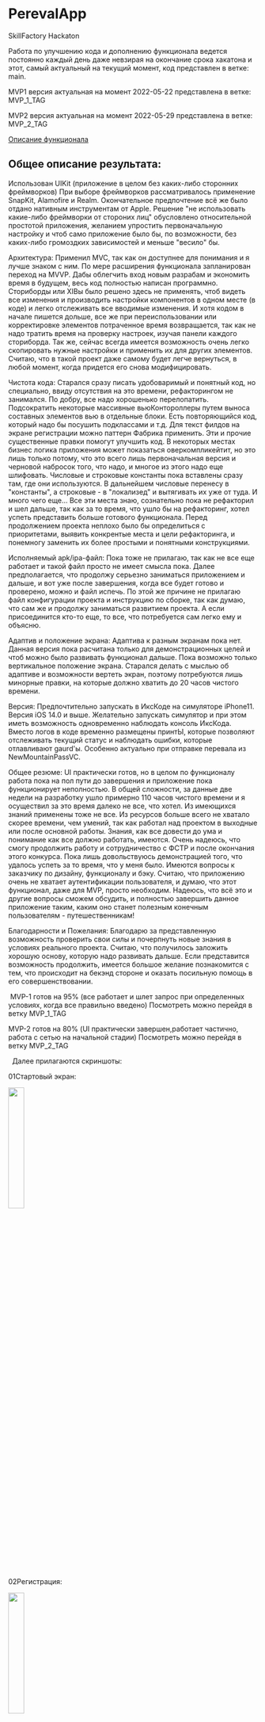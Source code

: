 # PerevalApp
 SkillFactory Hackaton
 
Работа по улучшению кода и дополнению функционала ведется постоянно каждый день даже невзирая на окончание срока хакатона и этот, самый актуальный на текущий момент, код представлен в ветке: main.
 
MVP1 версия актуальная на момент 2022-05-22 представлена в ветке: MVP_1_TAG

MVP2 версия актуальная на момент 2022-05-29 представлена в ветке: MVP_2_TAG

 [Описание функционала](#описание-функционала)

## Общее описание результата:

Использован UIKit (приложение в целом без каких-либо сторонних фреймворков)
При выборе фреймворков рассматривалось применение SnapKit, Alamofire и Realm. Окончательное предпочтение всё же было отдано нативным инструментам от Apple. Решение "не использовать какие-либо фреймворки от стороних лиц" обусловлено относительной простотой приложения, желанием упростить первоначальную настройку и чтоб само приложение было бы, по возможности, без каких-либо громоздких зависимостей и меньше "весило" бы.

Архитектура: Применил MVC, так как он доступнее для понимания и я лучше знаком с ним. По мере расширения функционала запланирован переход на MVVP. Дабы облегчить вход новым разрабам и экономить время в будущем, весь код полностью написан программно. Сториборды или XIBы было решено здесь не применять, чтоб видеть все изменения и производить настройки компонентов в одном месте (в коде) и легко отслеживать все вводимые изменения. И хотя кодом в начале пишется дольше, все же при переиспользовании или корректировке элементов потраченное время возвращается, так как не надо тратить время на проверку настроек, изучая панели каждого сториборда. Так же, сейчас всегда имеется возможность очень легко скопировать нужные настройки и применить их для других элементов. Считаю, что в такой проект даже самому будет легче вернуться, в любой момент, когда придется его снова модифицировать.

Чистота кода: Старался сразу писать удобоваримый и понятный код, но специально, ввиду отсутствия на это времени, рефакторингом не занимался. По добру, все надо хорошенько перелопатить. Подсократить некоторые массивные вьюКонтороллеры путем выноса составных элементов вью в отдельные блоки. Есть повторяющийся код, который надо бы посушить подклассами и т.д. Для текст филдов на экране регистрации можно паттерн Фабрика применить. Эти и прочие существенные правки помогут улучшить код. В некоторых местах бизнес логика приложения может показаться оверкомпликейтит, но это лишь только потому, что это всего лишь первоначальная версия и черновой набросок того, что надо, и многое из этого надо еще шлифовать. Числовые и строковые константы пока вставлены сразу там, где они используются. В дальнейшем числовые перенесу в "константы", а строковые - в "локализед" и вытягивать их уже от туда. И много чего еще... Все эти места знаю, сознательно пока не рефакторил и шел дальше, так как за то время, что ушло бы на рефакторинг, хотел успеть представить больше готового функционала. Перед продолжением проекта неплохо было бы определиться с приоритетами, выявить конкрентые места и цели рефакторинга, и понемногу заменить их более простыми и понятными конструкциями.

Исполняемый apk/ipa-файл: Пока тоже не прилагаю, так как не все еще работает и такой файл просто не имеет смысла пока. Далее предполагается, что продолжу серьезно заниматься приложением и дальше, и вот уже после завершения, когда все будет готово и проверено, можно и файл испечь. По этой же причине не прилагаю файл конфигурации проекта и инструкцию по сборке, так как думаю, что сам же и продолжу заниматься развитием проекта. А если присоединится кто-то еще, то все, что потребуется сам легко ему и объясню.

Адаптив и положение экрана: Адаптива к разным экранам пока нет. Данная версия пока расчитана только для демонстрационных целей и чтоб можно было развивать функционал дальше. Пока возможно только вертикальное положение экрана. Старался делать с мыслью об адаптиве и возможности вертеть экран, поэтому потребуются лишь минорные правки, на которые должно хватить до 20 часов чистого времени.

Версия: Предпочтительно запускать в ИксКоде на симуляторе iPhone11. Версия iOS 14.0 и выше. Желательно запускать симулятор и при этом иметь возможность одновременно наблюдать консоль ИксКода. Вместо логов в коде временно размещены принтЫ, которые позволяют отслеживать текущий статус и наблюдать ошибки, которые отлавливают gaurd'ы. Особенно актуально при отправке перевала из NewMountainPassVC.

Общее резюме: UI практически готов, но в целом по функционалу работа пока на пол пути до завершения и приложение пока функционирует неполностью. В общей сложности, за данные две недели на разработку ушло примерно 110 часов чистого времени и я осуществил за это время далеко не все, что хотел. Из имеющихся знаний применены тоже не все. Из ресурсов больше всего не хватало скорее времени, чем умений, так как работал над проектом в выходные или после основной работы. Знания, как все довести до ума и понимание как все должно работать, имеются. Очень надеюсь, что смогу продолжить работу и сотрудничество с ФСТР и после окончания этого конкурса. Пока лишь довольствуюсь демонстрацией того, что удалось успеть за то время, что у меня было. Имеются вопросы к заказчику по дизайну, функционалу и бэку. Считаю, что приложению очень не хватает аутентификации пользователя, и думаю, что этот функционал, даже для MVP, просто необходим. Надеюсь, что всё это и другие вопросы сможем обсудить, и полностью завершить данное приложение таким, каким оно станет полезным конечным пользователям - путешественникам!

Благодарности и Пожелания: Благодарю за представленную возможность проверить свои силы и почерпнуть новые знания в условиях реального проекта. Считаю, что получилось заложить хорошую основу, которую надо развивать дальше. Если представится возможность продолжить, имеется большое желание познакомится с тем, что происходит на бекэнд стороне и оказать посильную помощь в его совершенствовании.  

  MVP-1 готов на 95% (все работает и шлет запрос при определенных условиях, когда все правильно введено) Посмотреть можно перейдя в ветку MVP_1_TAG
  
  MVP-2 готов на 80% (UI практически завершен,работает частично, работа с сетью на начальной стадии) Посмотреть можно перейдя в ветку MVP_2_TAG
  
  Далее прилагаются скриншоты:
  
  01Стартовый экран:
  
<img src="/readMeImages/01.png" width="25%">
  
  02Регистрация:
  
<img src="/readMeImages/02.png" width="25%">
  
  03Список переалов (если список пуст, то показыем пустой экран)
  
<img src="/readMeImages/03.png" width="25%">
  
  04Карточка Нового перевала:
  
<img src="/readMeImages/04-01.png" width="25%">
<img src="/readMeImages/04-02.png" width="25%">
  
  05Редактирование карточки сохраненного перевала:
  
<img src="/readMeImages/05-01.png" width="25%">
<img src="/readMeImages/05-02.png" width="25%">
  
  06Добавление фотографии:
  
<img src="/readMeImages/06.png" width="25%">
  
  ## Описание Функционала:
  
  Запускать из xCode на симуляторе iOS11.
  
  Сразу После запуска появляется экран загрузки SplashViewController в котором пока установлена задержка в 1 секунду, которая имитирует подгрузку данных. Далее планируется эту задержку убрать, а бизнес-логику дополнить функционалом которая пропускает на следующий экран после того как подтянуты необходимые данные:
  
<img src="/readMeVideos/video01.gif" width="50%">
<br>
<br>
 
  На экране приветсвия нажимаем на кнопку "Войти" и попадаем на экран с регистрацией пользователя. Где надо заполнить данные о пользователе. При появлении клавиатуры зону ввода можно скролить. После нажатия вне полей ввода клавиатура скрывается. Если пользователь по какой либо причине уходит из этого экрана, то все поля которые он ввел сохранят свои занчения даже если прилодение будет выключенно. Данный функционал упростит пользователю закончить ввод данных в следующий раз. Имя, Фамилия, эмайл и телефон обязательны для ввода. Без них в последствии не получится зарегитрировать. Валидацией полей ввода пока не занимался. Валидации для перехода на следующий экран тоже пока нет, но это все можно добавить в следующей версии согласно требованиям заказчика.
  
<img src="/readMeVideos/video02.gif" width="50%">
<br>
<br>
  
  
    Work in progress...
  
  Расширеное описание функционала на данный момент в процессе приготовления (пришлось отложить ввиду недостаточного колличества времени). Будет дополнено до вечера среды 1 июня 23:00 МСК. Если есть вопросы при воспроизведении и тестировании всегда можете обратить ко мне через слак.
  
